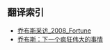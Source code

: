 ## 翻译索引

- [乔布斯采访_2008_Fortune](jobsspeakout.md) 
- [乔布斯：下一个疯狂伟大的事情](Steve_Jobs_The_Next_Insanely_Great_Thing.md)
